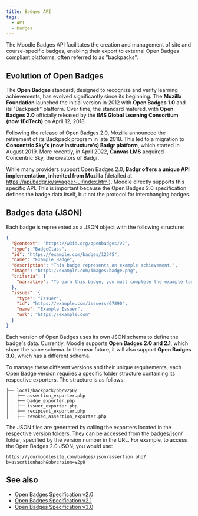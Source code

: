 ```yaml
---
title: Badges API
tags:
  - API
  - Badges
---
```

<!-- cspell:ignore Instructure's -->

The Moodle Badges API facilitates the creation and management of site and course-specific badges, enabling their export to external Open Badges compliant platforms, often referred to as "backpacks".

## Evolution of Open Badges

The **Open Badges** standard, designed to recognize and verify learning achievements, has evolved significantly since its beginning. The **Mozilla Foundation** launched the initial version in 2012 with **Open Badges 1.0** and its "Backpack" platform. Over time, the standard matured, with **Open Badges 2.0** officially released by the **IMS Global Learning Consortium (now 1EdTech)** on April 12, 2018.

Following the release of Open Badges 2.0, Mozilla announced the retirement of its Backpack program in late 2018. This led to a migration to **Concentric Sky's (now Instructure's) Badgr platform**, which started in August 2019. More recently, in April 2022, **Canvas LMS** acquired Concentric Sky, the creators of Badgr.

While many providers support Open Badges 2.0, **Badgr offers a unique API implementation, inherited from Mozilla** (detailed at https://api.badgr.io/swagger-ui/index.html). Moodle directly supports this specific API. This is important because the Open Badges 2.0 specification defines the badge data itself, but not the protocol for interchanging badges.

## Badges data (JSON)

Each badge is represented as a JSON object with the following structure:

```json title="Example Open Badge v2.0/v2.1 JSON"
{
  "@context": "https://w3id.org/openbadges/v2",
  "type": "BadgeClass",
  "id": "https://example.com/badges/12345",
  "name": "Example Badge",
  "description": "This badge represents an example achievement.",
  "image": "https://example.com/images/badge.png",
  "criteria": {
    "narrative": "To earn this badge, you must complete the example task."
  },
  "issuer": {
    "type": "Issuer",
    "id": "https://example.com/issuers/67890",
    "name": "Example Issuer",
    "url": "https://example.com"
  }
}
```

Each version of Open Badges uses its own JSON schema to define the badge's data. Currently, Moodle supports **Open Badges 2.0 and 2.1**, which share the same schema. In the near future, it will also support **Open Badges 3.0**, which has a different schema.

To manage these different versions and their unique requirements, each Open Badge version requires a specific folder structure containing its respective exporters. The structure is as follows:

```none title="Folder structure for Open Badges exporters"
├── local/backpack/ob/v2p0/
│   ├── assertion_exporter.php
│   ├── badge_exporter.php
│   ├── issuer_exporter.php
│   ├── recipient_exporter.php
│   ├── revoked_assertion_exporter.php
```

The JSON files are generated by calling the exporters located in the respective version folders. They can be accessed from the badges/json/ folder, specified by the version number in the URL. For example, to access the Open Badges 2.0 JSON, you would use:

```none title="Accessing Open Badges v2.0 assertion JSON"
https://yourmoodlesite.com/badges/json/assertion.php?b=assertionhash&obversion=v2p0
```

## See also

- [Open Badges Specification v2.0](https://www.imsglobal.org/spec/ob/v2p0)
- [Open Badges Specification v2.1](https://www.imsglobal.org/spec/ob/v2p1)
- [Open Badges Specification v3.0](https://www.imsglobal.org/spec/ob/v3p0)
